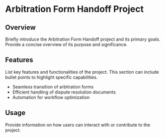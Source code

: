 # Arbitration Form Handoff Project

## Overview

Briefly introduce the Arbitration Form Handoff project and its primary goals. Provide a concise overview of its purpose and significance.

## Features

List key features and functionalities of the project. This section can include bullet points to highlight specific capabilities.

- Seamless transition of arbitration forms
- Efficient handling of dispute resolution documents
- Automation for workflow optimization

## Usage

Provide information on how users can interact with or contribute to the project.
